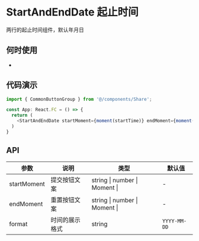 # StartAndEndDate 起止时间

两行的起止时间组件，默认年月日
## 何时使用
- 

## 代码演示

```js
import { CommonButtonGroup } from '@/components/Share';

const App: React.FC = () => {
  return (
    <StartAndEndDate startMoment={moment(startTime)} endMoment={moment(endTime)} />
  )
}
```
## API

| 参数 | 说明 | 类型 | 默认值 |
| --- | --- | --- | --- |
| startMoment | 提交按钮文案 | string \| number \| Moment \| | - |
| endMoment | 重置按钮文案 | string \| number \| Moment \| | - |
| format | 时间的展示格式 | string | `YYYY-MM-DD` |
